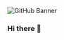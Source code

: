 ![GitHub Banner](https://github.com/Priyanshu-Patil/Priyanshu-Patil/assets/99969296/33defbc9-bb7e-4dfb-9939-32f4c9f1763a)
### Hi there 👋

<!--
**Priyanshu-Patil/Priyanshu-Patil** is a ✨ _special_ ✨ repository because its `README.md` (this file) appears on your GitHub profile.

Here are some ideas to get you started:

- 🔭 I’m currently working on ...
- 🌱 I’m currently learning ...
- 👯 I’m looking to collaborate on ...
- 🤔 I’m looking for help with ...
- 💬 Ask me about ...
- 📫 How to reach me: ...
- 😄 Pronouns: ...
- ⚡ Fun fact: ...
-->
